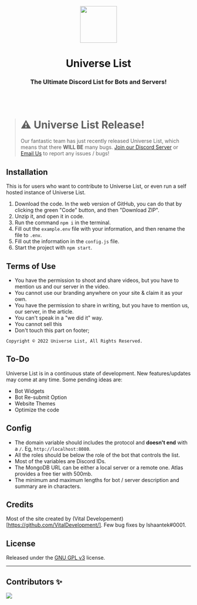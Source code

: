 <div align='center'>
  <img src="https://universe-list.xyz/img/icon.png" height='100px' width='100px' />
  <h1>Universe List</h1>
  <h3>The Ultimate Discord List for Bots and Servers!</h3>
</div>
<br></br>


> # **⚠️ Universe List Release!**<br>
> Our fantastic team has just recently released Universe List, which means that there **WILL BE** many bugs. [Join our Discord Server](https://discord.gg/PXdJjTF6yS) or [Email Us](mailto:ishaan@ishaantek.com) to report any issues / bugs!


## Installation

This is for users who want to contribute to Universe List, or even run a self hosted instance of Universe List.

1. Download the code. In the web version of GitHub, you can do that by clicking the green "Code" button, and then "Download ZIP".
2. Unzip it, and open it in code.
3. Run the command `npm i` in the terminal.
4. Fill out the `example.env` file with your information, and then rename the file to `.env`.
5. Fill out the information in the `config.js` file.
6. Start the project with `npm start`.

## Terms of Use
  * You have the permission to shoot and share videos, but you have to mention us and our server in the video.</a><br>
  * You cannot use our branding anywhere on your site & claim it as your own.</a><br>
  * You have the permission to share in writing, but you have to mention us, our server, in the article.</a><br>
  * You can't speak in a "we did it" way.</a><br>
  * You cannot sell this</a><br>
  * Don't touch this part on footer;</a><br>
```
Copyright © 2022 Universe List, All Rights Reserved.
```

## To-Do

Universe List is in a continuous state of development. New features/updates may come at any time. Some pending ideas are:

  * Bot Widgets
  * Bot Re-submit Option
  * Website Themes
  * Optimize the code

## Config

  * The domain variable should includes the protocol and **doesn't end** with a `/`. Eg, `http://localhost:8080`.
  * All the roles should be below the role of the bot that controls the list.
  * Most of the variables are Discord IDs.
  * The MongoDB URL can be either a local server or a remote one. Atlas provides a free tier with 500mb.
  * The minimum and maximum lengths for bot / server description and summary are in characters.

## Credits

Most of the site created by (Vital Developement)[https://github.com/VitalDevelopment/].
Few bug fixes by Ishaantek#0001.


## License

Released under the [GNU GPL v3](https://www.gnu.org/licenses/gpl-3.0.en.html) license.

---

## Contributors ✨
<a href="https://github.com/ishaantek/UniverseList/graphs/contributors">
  <img src="https://contrib.rocks/image?repo=ishaantek/UniverseList"/>
</a>
